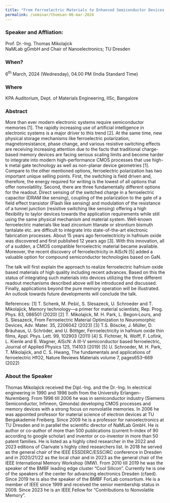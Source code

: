 ```yaml
---
title: "From Ferroelectric Materials to Enhanced Semiconductor Devices (06/03/24)"
permalink: /seminar/thomsan-06-mar-2024
---
```

### Speaker and Affliation:
Prof. Dr.-Ing. Thomas Mikolajick<br>
NaMLab gGmbH and  Chair of Nanoelectronics; TU Dresden

### When?
6<sup>th</sup> March, 2024 (Wednesday), 04.00 PM (India Standard Time)

### Where
KPA Auditorium, Dept. of Materials Engineering, IISc, Bangalore

### Abstract
More than ever modern electronic systems require semiconductor memories [1]. The rapidly increasing use of artificial intelligence in electronic systems is a major driver to this trend [2]. At the same time, new physical storage mechanisms like ferroelectric polarization, magnetoresistance, phase change, and various resistive switching effects are receiving increasing attention due to the facts that traditional charge-based memory devices are facing serious scaling limits and become harder to integrate into modern high-performance CMOS processes that use high-k metal gate technology as well as non-planar device geometries [1]. Compare to the other mentioned options, ferroelectric polarization has two important unique selling points. First, the switching is field driven and, therefore, the energy required for writing is the lowest of all options that offer nonvolatility. Second, there are three fundamentally different options for the readout. Direct sensing of the switched charge in a ferroelectric capacitor (DRAM like sensing), coupling of the polarization to the gate of a field effect transistor (Flash like sensing) and modulation of the resistance of a tunnel junction (resistive switching like sensing) offering a high flexibility to taylor devices towards the application requirements while still using the same physical mechanism and material system. Well-known ferroelectric materials like lead zirconium titanate or strontium bismuth tantalate etc. are difficult to integrate into state-of-the-art electronic fabrication processes. About 15 years ago ferroelectricity in hafnium oxide was discovered and first published 12 years ago [3]. With this innovation, all of a sudden, a CMOS compatible ferroelectric material became available.  Moreover, the recent discovery of ferroelectricity in AlScN [5] added a valuable option for compound semiconductor technologies based on GaN.
 
The talk will first explain the approach to realize ferroelectric hafnium oxide based materials of high quality including recent advances. Based on this the status of integrating such materials into devices utilizing the three different readout mechanisms described above will be introduced and discussed. Finally, applications beyond the pure memory operation will be illustrated. An outlook towards future developments will conclude the talk.
 
References:
[1] T. Schenk, M. Pešić, S. Slesazeck, U. Schroeder and T. Mikolajick, Memory technology—a primer for material scientists, Rep. Prog. Phys. 83, 086501 (2020)
[2] T. Mikolajick, M. H. Park, L. Begon‐Lours, and S. Slesazeck, From Ferroelectric Material Optimization to Neuromorphic Devices, Adv. Mater. 35, 2206042 (2023)
[3] T.S. Böscke, J. Müller, D. Bräuhaus, U. Schröder, and U. Böttger, Ferroelectricity in hafnium oxide thin films, Appl. Phys. Lett. 99, 102903 (2011)
[4] S. Fichtner, N. Wolff, F. Lofink, L. Kienle and B. Wagner, AlScN: A III-V semiconductor based ferroelectric, Journal of Applied Physics 125, 114103 (2019)
[5] U. Schroeder, M. H. Park, T. Mikolajick, and C. S. Hwang, The fundamentals and applications of ferroelectric HfO2, Nature Reviews Materials volume 7, pages653–669 (2022)
   
### About the Speaker
Thomas Mikolajick received the Dipl.-Ing. and the Dr.-Ing. In electrical engineering in 1990 and 1996 both from the University Erlangen-Nuremberg. From 1996 till 2006 he was in semiconductor industry (Siemens Semiconductor, Infineon, Qimonda) developing CMOS processes and memory devices with a strong focus on nonvolatile memories. In 2006 he was appointed professor for material science of electron devices at TU Bergakademie Freiberg. Since 2009 he is a professor for nanoelectronics at TU Dresden and in parallel the scientific director of NaMLab GmbH. He is author or co-author of more than 500 publications (current h-index of 90 according to google scholar) and inventor or co-inventor in more than 50 patent families. He is listed as a highly cited researcher in the 2022 and 2023 editions of Clarivate´s highly cited researchers list. In 2018 he served as the general chair of the IEEE ESSDERC/ESSCIRC conference in Dresden and in 2020/21/22 as the local chair and in 2023 as the general chair of the IEEE International Memory Workshop (IMW). From 2010 till 2019 he was the speaker of the BMBF leading edge cluster “Cool Silicon”. Currently he is one of the speakers of the center for advancing electronics Dresden (cfaed). Since 2019 he is also the speaker of the BMBF ForLab consortium. He is a member of IEEE since 1999 and received the senior membership status in 2009. Since 2023 he is an IEEE Fellow for “Contributions to Nonvolatile Memory”. 